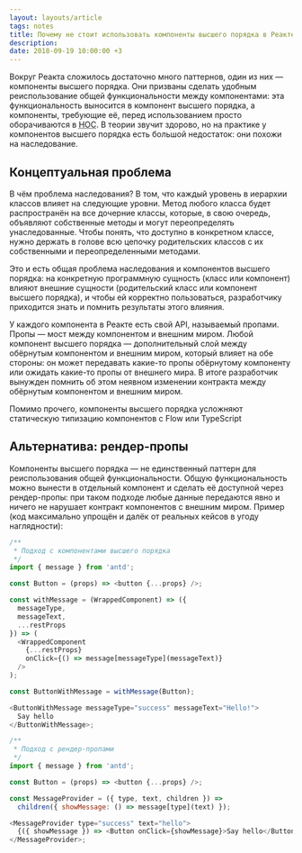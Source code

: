 ```yaml
---
layout: layouts/article
tags: notes
title: Почему не стоит использовать компоненты высшего порядка в Реакте
description:
date: 2018-09-19 10:00:00 +3
---
```

Вокруг Реакта сложилось достаточно много паттернов, один из них — компоненты высшего порядка. Они призваны сделать удобным реиспользование общей функциональности между компонентами: эта функциональность выносится в компонент высшего порядка, а компоненты, требующие её, перед использованием просто оборачиваются в <abbr title="Higher-order component">HOC</abbr>. В теории звучит здорово, но на практике у компонентов высшего порядка есть большой недостаток: они похожи на наследование.

## Концептуальная проблема

В чём проблема наследования? В том, что каждый уровень в иерархии классов влияет на следующие уровни. Метод любого класса будет распространён на все дочерние классы, которые, в свою очередь, объявляют собственные методы и могут переопределять унаследованные. Чтобы понять, что доступно в конкретном классе, нужно держать в голове всю цепочку родительских классов с их собственными и переопределенными методами.

Это и есть общая проблема наследования и компонентов высшего порядка: на конкретную программную сущность (класс или компонент) влияют внешние сущности (родительский класс или компонент высшего порядка), и чтобы ей корректно пользоваться, разработчику приходится знать и помнить результаты этого влияния.

<div class="sidenote">
  <p class="sidenote__paragraph">У каждого компонента в Реакте есть свой API, называемый пропами. Пропы — мост между компонентом и внешним миром. Любой компонент высшего порядка — дополнительный слой между обёрнутым компонентом и внешним миром, который влияет на обе стороны: он может передавать какие-то пропы обёрнутому компоненту или ожидать какие-то пропы от внешнего мира. В итоге разработчик вынужден помнить об этом неявном изменении контракта между обёрнутым компонентом и внешним миром.</p>

  <aside class="sidenote__note">
    Помимо прочего, компоненты высшего порядка усложняют статическую типизацию компонентов с Flow или TypeScript
  </aside>
</div>

## Альтернатива: рендер-пропы

Компоненты высшего порядка — не единственный паттерн для реиспользования общей функциональности. Общую функциональность можно вынести в отдельный компонент и сделать её доступной через рендер-пропы: при таком подходе любые данные передаются явно и ничего не нарушает контракт компонентов с внешним миром. Пример (код максимально упрощён и далёк от реальных кейсов в угоду наглядности):

```javascript
/**
 * Подход с компонентами высшего порядка
 */
import { message } from 'antd';

const Button = (props) => <button {...props} />;

const withMessage = (WrappedComponent) => ({
  messageType,
  messageText,
  ...restProps
}) => (
  <WrappedComponent
    {...restProps}
    onClick={() => message[messageType](messageText)}
  />
);

const ButtonWithMessage = withMessage(Button);

<ButtonWithMessage messageType="success" messageText="Hello!">
  Say hello
</ButtonWithMessage>;
```

```javascript
/**
 * Подход с рендер-пропами
 */
import { message } from 'antd';

const Button = (props) => <button {...props} />;

const MessageProvider = ({ type, text, children }) =>
  children({ showMessage: () => message[type](text) });

<MessageProvider type="success" text="hello">
  {({ showMessage }) => <Button onClick={showMessage}>Say hello</Button>}
</MessageProvider>;
```

